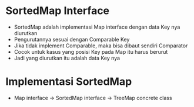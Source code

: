 # SortedMap Interface

- SortedMap adalah implementasi Map interface dengan data Key nya diurutkan
- Pengurutannya sesuai dengan Comparable Key 
- Jika tidak implement Comparable, maka bisa dibaut sendiri Comparator 
- Cocok untuk kasus yang posisi Key pada Map itu harus berurut
- Jadi yang diurutkan itu adalah data Key nya

# Implementasi SortedMap

- Map interface -> SortedMap interface -> TreeMap concrete class